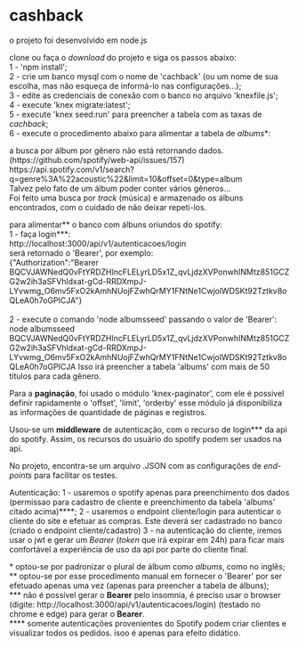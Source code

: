 # cashback
<p>
o projeto foi desenvolvido em node.js
<p>
clone ou faça o <i>download</i> do projeto e siga os passos abaixo:<br>
1 - 'npm install';<br>
2 - crie um banco mysql com o nome de 'cachback' (ou um nome de sua escolha, mas não esqueça de informá-lo nas configurações...);<br>
3 - edite as credenciais de conexão com o banco no arquivo 'knexfile.js';<br>
4 - execute 'knex migrate:latest';<br>
 5 - execute 'knex seed:run' para preencher a tabela com as taxas de <i>cachback</i>;<br>
 6 - execute o procedimento abaixo para alimentar a tabela de <i>albums</i>*:<br>
<p>
a busca por álbum por gênero não está retornando dados. (https://github.com/spotify/web-api/issues/157)<br>
https://api.spotify.com/v1/search?q=genre%3A%22acoustic%22&limit=10&offset=0&type=album<br>
 Talvez pelo fato de um álbum poder conter vários gêneros...
<br>
 Foi feito uma busca por <i>track</i> (música) e armazenado os álbuns encontrados, com o cuidado de não deixar repeti-los.<br>
<p>
para alimentar** o banco com álbuns oriundos do spotify:<br>
1 - faça login***:<br>
http://localhost:3000/api/v1/autenticacoes/login<br>
será retornado o 'Bearer', por exemplo:<br>
{"Authorization":"Bearer BQCVJAWNedQ0vFtYRDZHlncFLELyrLD5x1Z_qvLjdzXVPonwhINMtz851GCZG2w2ih3aSFVhldxat-gCd-RRDXmpJ-LYvwmg_O6mv5FxO2kAmhNUojFZwhQrMY1FNtNe1CwjolWDSKt92Tztkv8oQLeA0h7oGPICJA"}<br>
<br>
2 - execute o comando 'node albumsseed' passando o valor de 'Bearer':
node albumsseed BQCVJAWNedQ0vFtYRDZHlncFLELyrLD5x1Z_qvLjdzXVPonwhINMtz851GCZG2w2ih3aSFVhldxat-gCd-RRDXmpJ-LYvwmg_O6mv5FxO2kAmhNUojFZwhQrMY1FNtNe1CwjolWDSKt92Tztkv8oQLeA0h7oGPICJA
Isso irá preencher a tabela 'albums' com mais de 50 títulos para cada gênero.<br>
<p>
 Para a <strong>paginação</strong>, foi usado o módulo 'knex-paginator', com ele é possivel definir rapidamente o 'offset', 'limit', 'orderby' esse módulo já disponibiliza as informações de quantidade de páginas e registros.
<p>
  Usou-se um <strong>middleware</strong> de autenticação, com o recurso de login*** da api do spotify. Assim, os recursos do usuário do spotify podem ser usados na api.
<p>  
  No projeto, encontra-se um arquivo .JSON com as configurações de <i>end-points</i> para facilitar os testes.
  <p>
  Autenticação:
1 - usaremos o spotify apenas para preenchimento dos dados (permissao para cadastro de cliente e preenchimento da tabela 'albums' citado acima)****;
2 - usaremos o endpoint cliente/login para autenticar o cliente do site e efetuar as compras. Este deverá ser cadastrado no banco (criado o endpoint cliente/cadastro)
3 - na autenticação do cliente, iremos usar o jwt e gerar um <i>Bearer</i> (<i>token</i> que irá expirar em 24h) para ficar mais confortável a experiência de uso da api por parte do cliente final.
<p>
   &#42; optou-se por padronizar o plural de álbum como <i>albums</i>, como no inglês;<br>
** optou-se por esse procedimento manual em fornecer o 'Bearer' por ser efetuado apenas uma vez (apenas para preencher a tabela de álbuns);<br>
*** não é possível gerar o <strong>Bearer</strong> pelo insomnia, é preciso usar o browser (digite: http://localhost:3000/api/v1/autenticacoes/login) (testado no chrome e edge)  para gerar o <strong>Bearer</strong>.<br>
**** somente autenticações provenientes do Spotify podem criar clientes e visualizar todos os pedidos. isoo é apenas para efeito didático.
